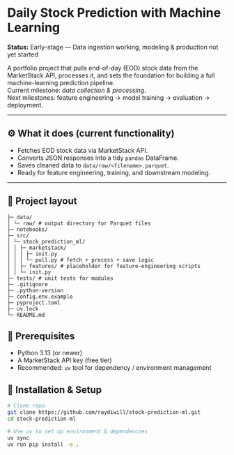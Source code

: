 # Daily Stock Prediction with Machine Learning  
**Status:** Early-stage — Data ingestion working, modeling & production not yet started  

A portfolio project that pulls end-of-day (EOD) stock data from the MarketStack API, processes it, and sets the foundation for building a full machine-learning prediction pipeline.  
Current milestone: *data collection & processing*.  
Next milestones: feature engineering → model training → evaluation → deployment.

---

## ⚙️ What it does (current functionality)  
- Fetches EOD stock data via MarketStack API.  
- Converts JSON responses into a tidy `pandas` DataFrame.  
- Saves cleaned data to `data/raw/<filename>.parquet`.  
- Ready for feature engineering, training, and downstream modeling.

---

## 📁 Project layout  
```bas
├─ data/
│ └─ raw/ # output directory for Parquet files
├─ notebooks/
├─ src/
│ └─ stock_prediction_ml/
│ │ ├─ marketstack/
│ │ │ ├─ init.py
│ │ │ └─ pull.py # fetch + process + save logic
│ │ ├─ features/ # placeholder for feature-engineering scripts
│ │ └─ init.py
├─ tests/ # unit tests for modules
├─ .gitignore
├─ .python-version
├─ config.env.example
├─ pyproject.toml
├─ uv.lock
└─ README.md
```

## 🧮 Prerequisites  
- Python 3.13 (or newer)  
- A MarketStack API key (free tier)  
- Recommended: `uv` tool for dependency / environment management  

## 🧰 Installation & Setup  
```bash
# Clone repo
git clone https://github.com/raydiwill/stock-prediction-ml.git
cd stock-prediction-ml

# Use uv to set up environment & dependencies
uv sync
uv run pip install -e .

